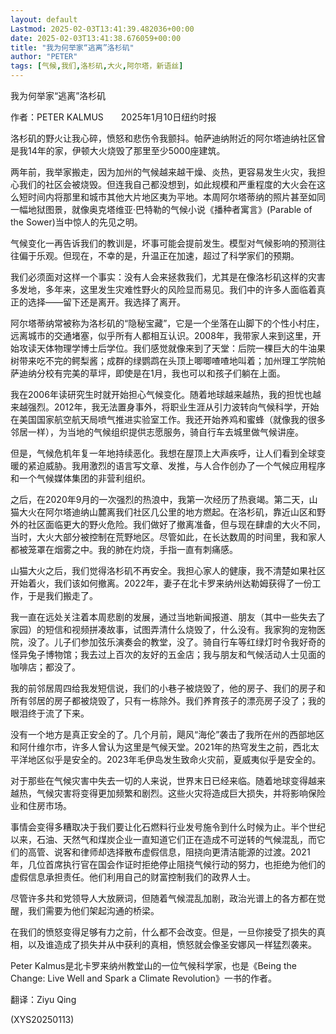 ```yaml
---
layout: default
Lastmod: 2025-02-03T13:41:39.482036+00:00
date: 2025-02-03T13:41:38.676059+00:00
title: "我为何举家“逃离”洛杉矶"
author: "PETER"
tags: [气候,我们,洛杉矶,大火,阿尔塔，新语丝]
---
```


我为何举家“逃离”洛杉矶

作者：PETER KALMUS　　2025年1月10日纽约时报

洛杉矶的野火让我心碎，愤怒和悲伤令我颤抖。帕萨迪纳附近的阿尔塔迪纳社区曾是我14年的家，伊顿大火烧毁了那里至少5000座建筑。

两年前，我举家搬走，因为加州的气候越来越干燥、炎热，更容易发生火灾，我担心我们的社区会被烧毁。但连我自己都没想到，如此规模和严重程度的大火会在这么短时间内将那里和城市其他大片地区夷为平地。本周阿尔塔蒂纳的照片甚至如同一幅地狱图景，就像奥克塔维亚·巴特勒的气候小说《播种者寓言》(Parable of the Sower)当中惊人的先见之明。

气候变化一再告诉我们的教训是，坏事可能会提前发生。模型对气候影响的预测往往偏于乐观。但现在，不幸的是，升温正在加速，超过了科学家们的预期。

我们必须面对这样一个事实：没有人会来拯救我们，尤其是在像洛杉矶这样的灾害多发地，多年来，这里发生灾难性野火的风险显而易见。我们中的许多人面临着真正的选择——留下还是离开。我选择了离开。

阿尔塔蒂纳常被称为洛杉矶的“隐秘宝藏”，它是一个坐落在山脚下的个性小村庄，远离城市的交通堵塞，似乎所有人都相互认识。2008年，我带家人来到这里，开始攻读天体物理学博士后学位。我们感觉就像来到了天堂：后院一棵巨大的牛油果树带来吃不完的鳄梨酱；成群的绿鹦鹉在头顶上唧唧喳喳地叫着；加州理工学院帕萨迪纳分校有完美的草坪，即使是在1月，我也可以和孩子们躺在上面。

我在2006年读研究生时就开始担心气候变化。随着地球越来越热，我的担忧也越来越强烈。2012年，我无法置身事外，将职业生涯从引力波转向气候科学，开始在美国国家航空航天局喷气推进实验室工作。我还开始养鸡和蜜蜂（就像我的很多邻居一样），为当地的气候组织提供志愿服务，骑自行车去城里做气候讲座。

但是，气候危机年复一年地持续恶化。我想在屋顶上大声疾呼，让人们看到全球变暖的紧迫威胁。我用激烈的语言写文章、发推，与人合作创办了一个气候应用程序和一个气候媒体集团的非营利组织。

之后，在2020年9月的一次强烈的热浪中，我第一次经历了热衰竭。第二天，山猫大火在阿尔塔迪纳山麓离我们社区几公里的地方燃起。在洛杉矶，靠近山区和野外的社区面临更大的野火危险。我们做好了撤离准备，但与现在肆虐的大火不同，当时，大火大部分被控制在荒野地区。尽管如此，在长达数周的时间里，我和家人都被笼罩在烟雾之中。我的肺在灼烧，手指一直有刺痛感。

山猫大火之后，我们觉得洛杉矶不再安全。我担心家人的健康，我不清楚如果社区开始着火，我们该如何撤离。2022年，妻子在北卡罗来纳州达勒姆获得了一份工作，于是我们搬走了。

我一直在远处关注着本周悲剧的发展，通过当地新闻报道、朋友（其中一些失去了家园）的短信和视频拼凑故事，试图弄清什么烧毁了，什么没有。我家狗的宠物医院，没了。儿子们参加弦乐演奏会的教堂，没了。骑自行车等红绿灯时令我好奇的怪异兔子博物馆；我去过上百次的友好的五金店；我与朋友和气候活动人士见面的咖啡店；都没了。

我的前邻居周四给我发短信说，我们的小巷子被烧毁了，他的房子、我们的房子和所有邻居的房子都被烧毁了，只有一栋除外。我们养育孩子的漂亮房子没了；我的眼泪终于流了下来。

没有一个地方是真正安全的了。几个月前，飓风“海伦”袭击了我所在州的西部地区和阿什维尔市，许多人曾认为这里是气候天堂。2021年的热穹发生之前，西北太平洋地区似乎是安全的。2023年毛伊岛发生致命火灾前，夏威夷似乎是安全的。

对于那些在气候灾害中失去一切的人来说，世界末日已经来临。随着地球变得越来越热，气候灾害将变得更加频繁和剧烈。这些火灾将造成巨大损失，并将影响保险业和住房市场。

事情会变得多糟取决于我们要让化石燃料行业发号施令到什么时候为止。半个世纪以来，石油、天然气和煤炭企业一直知道它们正在造成不可逆转的气候混乱，而它们的高管、说客和律师却选择散布虚假信息，阻挠向更清洁能源的过渡。2021年，几位首席执行官在国会作证时拒绝停止阻挠气候行动的努力，也拒绝为他们的虚假信息承担责任。他们利用自己的财富控制我们的政界人士。

尽管许多共和党领导人大放厥词，但随着气候混乱加剧，政治光谱上的各方都在觉醒，我们需要为他们架起沟通的桥梁。

在我们的愤怒变得足够有力之前，什么都不会改变。但是，一旦你接受了损失的真相，以及谁造成了损失并从中获利的真相，愤怒就会像圣安娜风一样猛烈袭来。

Peter Kalmus是北卡罗来纳州教堂山的一位气候科学家，也是《Being the Change: Live Well and Spark a Climate Revolution》一书的作者。

翻译：Ziyu Qing

(XYS20250113)


